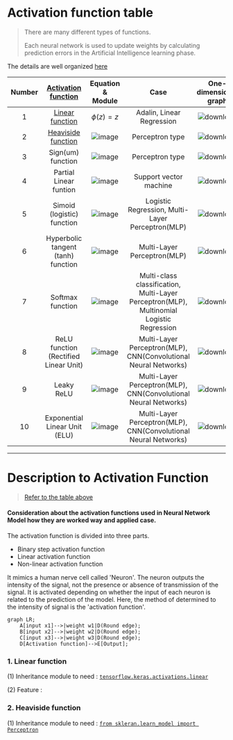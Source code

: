 # Activation function table
> There are many different types of functions.
>
> Each neural network is used to update weights by calculating prediction errors in the Artificial Intelligence learning phase.

The details are well organized [here](https://ko.wikipedia.org/wiki/%EC%9D%B8%EA%B3%B5_%EC%8B%A0%EA%B2%BD%EB%A7%9D)

| __Number__ | [__Activation function__](#description-to-activation-function) | __Equation & Module__ | __Case__ | __One-dimensional graph__ |
|:---:|:---:|:---:|:---:|:---:|
| 1 | [Linear function](#1-linear-function) | $\phi(z) = z$ | Adalin, Linear Regression | ![download](https://user-images.githubusercontent.com/105290026/194353264-846c6b68-e211-4d72-939c-efc596b0d367.png) |
| 2 | [Heaviside function](#2-heaviside-function) | ![image](https://user-images.githubusercontent.com/105290026/194367022-abac654d-4f2b-4143-b68f-6d41bc04b82b.png) | Perceptron type | ![download](https://user-images.githubusercontent.com/105290026/194358187-764341b5-1f00-4b81-9ab8-c6abca693301.png) |
| 3 | Sign(um) function | ![image](https://user-images.githubusercontent.com/105290026/194367824-a27d3864-7c80-4969-bcd3-6bfc3009d6f9.png) | Perceptron type | ![download](https://user-images.githubusercontent.com/105290026/194367494-9a78639f-ced3-4ffd-874f-218771030ad9.png) |
| 4 | Partial Linear funtion | ![image](https://user-images.githubusercontent.com/105290026/194373970-9998f132-98fb-4f05-81bf-b4d927344562.png) | Support vector machine | ![download](https://user-images.githubusercontent.com/105290026/194368262-344cb90c-2390-4bcd-90d9-85d2762b0dda.png) |
| 5 | Simoid (logistic) function | ![image](https://user-images.githubusercontent.com/105290026/194373789-b0e5e935-bb10-47a0-b422-f84d963f440d.png) | Logistic Regression, Multi-Layer Perceptron(MLP) | ![download](https://user-images.githubusercontent.com/105290026/194371219-e46bfde2-e95e-466d-94e2-59fcc555b8e6.png) |
| 6 | Hyperbolic tangent (tanh) function | ![image](https://user-images.githubusercontent.com/105290026/194374758-3ce91841-1adc-468c-9113-0b671eecd939.png) | Multi-Layer Perceptron(MLP) | ![download](https://user-images.githubusercontent.com/105290026/194374420-52c2a8cf-9f21-4d0f-b505-e87317095010.png) |
| 7 | Softmax function | ![image](https://user-images.githubusercontent.com/105290026/194446952-ae0dd079-dc76-4863-a1e0-2263bb929e1c.png) | Multi-class classification, Multi-Layer Perceptron(MLP), Multinomial Logistic Regression | ![download](https://user-images.githubusercontent.com/105290026/194446815-0020ad07-8c85-432c-a551-cefa973252c1.png) |
| 8 | ReLU function (Rectified Linear Unit) | ![image](https://user-images.githubusercontent.com/105290026/194376686-1a5d0bc8-57d6-4fd6-ab8d-8ff07aa56564.png) | Multi-Layer Perceptron(MLP), CNN(Convolutional Neural Networks) | ![download](https://user-images.githubusercontent.com/105290026/194448689-8bc9bb10-4498-49bd-8ecc-983881eaf1e4.png) |
| 9 | Leaky ReLU | ![image](https://user-images.githubusercontent.com/105290026/194448936-d18e079b-9d01-430c-8fec-7392b50b4758.png) | Multi-Layer Perceptron(MLP), CNN(Convolutional Neural Networks) | ![download](https://user-images.githubusercontent.com/105290026/194449501-c106e155-e413-4f66-b89e-3042db99b4b4.png) |
| 10 | Exponential Linear Unit (ELU) | ![image](https://user-images.githubusercontent.com/105290026/194450338-d48208fc-db63-4a6e-a9bc-5b608183f2da.png) | Multi-Layer Perceptron(MLP), CNN(Convolutional Neural Networks) | ![download](https://user-images.githubusercontent.com/105290026/194450393-031209c6-5b32-47a5-b510-4c7102aa8f8b.png) |

<!--
using LaTex grammar

$$\phi(z) = \begin{cases}-1 & \quad (z \leq -\frac{1}{2})\\\z + \frac{1}{2} & (-\frac{1}{2} \leq z \leq \frac{1}{2})\\\1 & \quad \\; (z \geq \frac{1}{2})\\ \end{cases}$$

$$\phi(z) = \frac{\mathrm{e}^{z} - \mathrm{e}^{-z}}{\mathrm{e}^{z} + \mathrm{e}^{-z}\}$$

$$ \phi(x_i) = \frac{e^{x_i}}{\displaystyle\sum_{j=1}^{n}{e^{x_j}}} $$

$$\phi(z) = \begin{cases}\alpha z\\; (0 < \alpha < 0.01) & (z < 0)\\\ z & (z > 0)\\ \end{cases}$$
-->

___
# Description to Activation Function
> [Refer to the table above](#activation-function-table)
#### Consideration about the activation functions used in Neural Network Model how they are worked way and applied case.
The activation function is divided into three parts.

* Binary step activation function
* Linear activation function
* Non-linear activation function

It mimics a human nerve cell called 'Neuron'. The neuron outputs the intensity of the signal, not the presence or absence of transmission of the signal. It is activated depending on whether the input of each neuron is related to the prediction of the model. Here, the method of determined to the intensity of signal is the 'activation function'.

```mermaid
graph LR;
    A[input x1]-->|weight w1|D(Round edge);
    B[input x2]-->|weight w2|D(Round edge);
    C[input x3]-->|weight w3|D(Round edge);
    D[Activation function]-->E[Output];
```

### 1. Linear function

(1) Inheritance module to need : [`tensorflow.keras.activations.linear`](https://www.tensorflow.org/api_docs/python/tf/keras/activations/linear)

(2) Feature : 

### 2. Heaviside function

(1) Inheritance module to need : [`from skleran.learn_model import Perceptron`](https://scikit-learn.org/stable/modules/generated/sklearn.linear_model.Perceptron.html)
